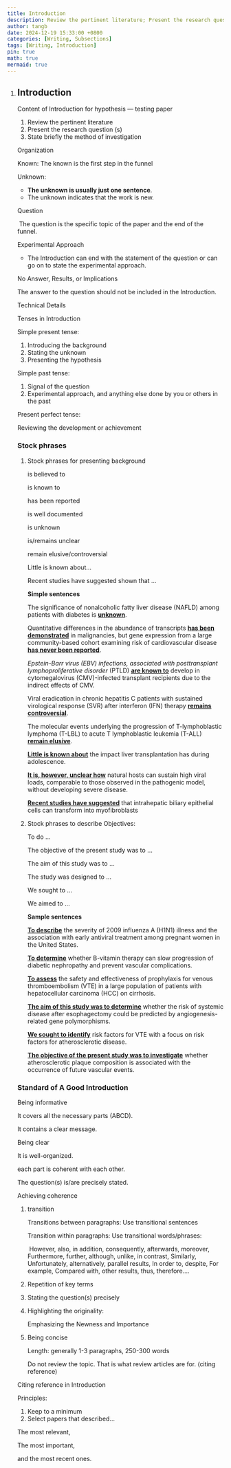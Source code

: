 ```yaml
---
title: Introduction
description: Review the pertinent literature; Present the research question(s); State briefly the method of investigation. 
author: tangb
date: 2024-12-19 15:33:00 +0800
categories: [Writing, Subsections]
tags: [Writing, Introduction]
pin: true
math: true
mermaid: true
---
```


1. ## Introduction

   Content of Introduction for hypothesis — testing paper

   1. Review the pertinent literature
   2. Present the research question (s)
   3. State briefly the method of investigation

   

   Organization

   Known: The known is the first step in the funnel

   Unknown: 

   - **The unknown is usually just one sentence**. 
   - The unknown indicates that the work is new.

   Question

   ​	The question is the specific topic of the paper and the end of the funnel.

   Experimental Approach 

   - The Introduction can end with the statement of the question or can go on to state the experimental approach.

   No Answer, Results, or Implications

   The answer to the question should not be included in the Introduction.

   

   Technical Details

   Tenses in Introduction

   Simple present tense: 

   1. Introducing the background
   2. Stating the unknown
   3. Presenting the hypothesis

   

   Simple past tense:

   1. Signal of the question
   2. Experimental approach, and anything else done by you or others in the past

   

   Present perfect tense:

   Reviewing the development or achievement

   

   ### Stock phrases

   1. Stock phrases for presenting background

      is believed to 

      is known to

      has been reported 

      is well documented

      is unknown

      is/remains unclear

      remain elusive/controversial

      Little is known about…

      Recent studies have suggested shown that …

      **Simple sentences**

      The significance of nonalcoholic fatty liver disease (NAFLD) among patients with diabetes is **<u>unknown</u>**.

      Quantitative differences in the abundance of transcripts **<u>has been demonstrated</u>** in malignancies, but gene expression from a large community-based cohort examining risk of cardiovascular disease **<u>has never been reported</u>**.

      *Epstein-Barr virus (EBV) infections, associated with posttransplant lymphoproliferative disorder* (PTLD) <u>**are known to**</u> develop in cytomegalovirus (CMV)-infected transplant recipients due to the indirect effects of CMV.

      Viral eradication in chronic hepatitis C patients with sustained virological response (SVR) after interferon (IFN) therapy **<u>remains controversial</u>**.

      The molecular events underlying the progression of T-lymphoblastic lymphoma (T-LBL) to acute T lymphoblastic leukemia (T-ALL) **<u>remain elusive</u>**.

      **<u>Little is known about</u>** the impact liver transplantation has during adolescence.

      <u>**It is, however, unclear how**</u> natural hosts can sustain high viral loads, comparable to those observed in the pathogenic model, without developing severe disease.

      **<u>Recent studies have suggested</u>** that intrahepatic biliary epithelial cells can transform into myofibroblasts

   2. Stock phrases to describe Objectives: 

      To do …

      The objective of the present study was to …

      The aim of this study was to …

      The study was designed to …

      We sought to …

      We aimed to …

      **Sample sentences**

      **<u>To describe</u>** the severity of 2009 influenza A (H1N1) illness and the association with early antiviral treatment among pregnant women in the United States.

      **<u>To determine</u>** whether B-vitamin therapy can slow progression of diabetic nephropathy and prevent vascular complications.

      **<u>To assess</u>** the safety and effectiveness of prophylaxis for venous thromboembolism (VTE) in a large population of patients with hepatocellular carcinoma (HCC) on cirrhosis.

      **<u>The aim of this study was to determine</u>** whether the risk of systemic disease after esophagectomy could be predicted by angiogenesis-related gene polymorphisms.

      **<u>We sought to identify</u>** risk factors for VTE with a focus on risk factors for atherosclerotic disease.

      **<u>The objective of the present study was to investigate</u>** whether atherosclerotic plaque composition is associated with the occurrence of future vascular events.

   

   

   ### Standard of A Good Introduction

   Being informative 

   It covers all the necessary parts (ABCD).

   It contains a clear message.

   

   Being clear 

   It is well-organized.

   each part is coherent with each other.

   The question(s) is/are precisely stated.

   Achieving coherence

   1. transition

      Transitions between paragraphs: Use transitional sentences

      Transition within paragraphs: Use transitional words/phrases:

      ​	However, also, in addition, consequently, afterwards, moreover, Furthermore, further, although, unlike, in contrast, Similarly, Unfortunately, alternatively, parallel results, In order to, despite, For example, Compared with, other results, thus, therefore….

   2. Repetition of key terms

   3. Stating the question(s) precisely

   4. Highlighting the originality:

      Emphasizing the Newness and Importance

   5. Being concise

      Length: generally 1-3 paragraphs, 250-300 words

      Do not review the topic. That is what review articles are for. (citing reference)

   

   Citing reference in Introduction

   Principles:

   1. Keep to a minimum
   2. Select papers that described…

   The most relevant, 

   The most important,

   and the most recent ones. 

